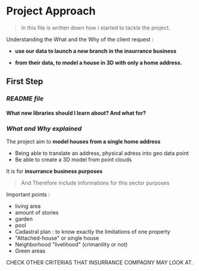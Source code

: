 # Project Approach

> In this file is written down how i started to tackle the project. 

Understanding the What and the Why of the client request : 

- **use our data to launch a new branch in the insurrance business**

- **from their data, to model a house in 3D with only a home address.**



## First Step

### *README file*

#### What new libraries should I learn about? And what for?



### *What and Why explained*

The project aim to **model houses from a single home address**

  * Being able to translate an address, physical adress into geo data point
  * Be able to create a 3D model from point clouds

It is for **insurrance business purposes** 
 > And Therefore include informations for this sector purposes

Important points :

* living area
* amount of stories
* garden
* pool
* Cadastral plan : to know exactly the limitations of one property
* "Attached-house" or single house
* Neighborhood "livelihood" (crimanility or not)
* Green areas

CHECK OTHER CRITERIAS THAT INSURRANCE COMPAGNY MAY LOOK AT.





